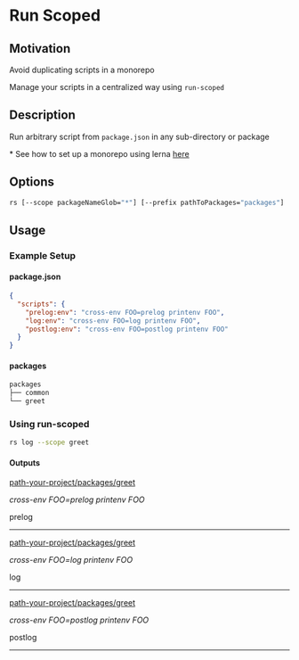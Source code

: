 # Run Scoped

## Motivation

Avoid duplicating scripts in a monorepo

Manage your scripts in a centralized way using `run-scoped`

## Description

Run arbitrary script from `package.json` in any sub-directory or package

\* See how to set up a monorepo using lerna [here](https://github.com/lerna/lerna/)

## Options

```sh
rs [--scope packageNameGlob="*"] [--prefix pathToPackages="packages"]

```

## Usage

### Example Setup

#### package.json

```json
{
  "scripts": {
    "prelog:env": "cross-env FOO=prelog printenv FOO",
    "log:env": "cross-env FOO=log printenv FOO",
    "postlog:env": "cross-env FOO=postlog printenv FOO"
  }
}
```

#### packages

```txt
packages
├── common
└── greet

```

### Using run-scoped

```sh
rs log --scope greet
```

#### Outputs

<u>path-your-project/packages/greet</u>

_cross-env FOO=prelog printenv FOO_

prelog

---

<u>path-your-project/packages/greet</u>

_cross-env FOO=log printenv FOO_

log

---

<u>path-your-project/packages/greet</u>

_cross-env FOO=postlog printenv FOO_

postlog

---
